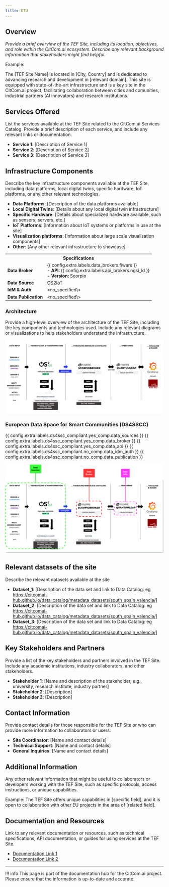 ```yaml
---
title: DTU
---
```


## Overview

_Provide a brief overview of the TEF Site, including its location, objectives, and role within the CitCom.ai ecosystem. Describe any relevant background information that stakeholders might find helpful._

Example:

The [TEF Site Name] is located in [City, Country] and is dedicated to advancing research and development in [relevant domain]. This site is equipped with state-of-the-art infrastructure and is a key site in the CitCom.ai project, facilitating collaboration between cities and comunities, industrial partners (AI innovators) and research institutions.

## Services Offered

List the services available at the TEF Site related to the CitCom.ai Services Catalog. Provide a brief description of each service, and include any relevant links or documentation.

- **Service 1**: [Description of Service 1]
- **Service 2**: [Description of Service 2]
- **Service 3**: [Description of Service 3]

## Infrastructure Components

Describe the key infrastructure components available at the TEF Site, including data platforms, local digital twins, specific hardware, IoT platforms, or any other relevant technologies.

- **Data Platforms**: [Description of the data platforms available]
- **Local Digital Twins**: [Details about any local digital twin infrastructure]
- **Specific Hardware**: [Details about specialized hardware available, such as sensors, servers, etc.]
- **IoT Platforms**: [Information about IoT systems or platforms in use at the site]
- **Visualization platforms**: [Information about large scale visualisation components]
- **Other**: [Any other relevant infrastructure to showcase]

<table>
  <tr>
    <th colspan="2" style="text-align: center;">Specifications</th>
  </tr>
  <tr>
    <td><strong>Data Broker<strong></td>
    <td>
      {{ config.extra.labels.data_brokers.fiware }}<br>
      <strong>- API:</strong> {{ config.extra.labels.api_brokers.ngsi_ld }}<br>
      <strong>- Version:</strong> Scorpio
    </td>
  </tr>
  <tr>
    <td><strong>Data Source<strong></td>
    <td><a href="https://www.os2.eu/os2iot">OS2IoT</a></td>
  </tr>
  <tr>
    <td><strong>IdM &amp; Auth<strong></td>
    <td>&lt;no_specified\></td>
  </tr>
  <tr>
    <td><strong>Data Publication<strong></td>
    <td>&lt;no_specified\></td>
  </tr>
</table>

### Architecture

Provide a high-level overview of the architecture of the TEF Site, including the key components and technologies used. Include any relevant diagrams or visualizations to help stakeholders understand the infrastructure.

![dtu_arch](./img/dut-arch.png)

### European Data Space for Smart Communities (DS4SSCC)

{{ config.extra.labels.ds4ssc_compliant.yes_comp.data_sources }} {{ config.extra.labels.ds4ssc_compliant.yes_comp.data_broker }} {{ config.extra.labels.ds4ssc_compliant.yes_comp.data_api }} {{ config.extra.labels.ds4ssc_compliant.no_comp.data_idm_auth }} {{ config.extra.labels.ds4ssc_compliant.no_comp.data_publication }}

![dtu_arch-ds4sscc](./img/dtu_ds4sscc-arch.svg)

## Relevant datasets of the site

Describe the relevant datasets available at the site

- **Dataset_1**: [Description of the data set and link to Data Catalog: eg https://citcomai-hub.github.io/data_catalog/metadata_datasets/south_spain_valencia/]
- **Dataset_2**: [Description of the data set and link to Data Catalog: eg https://citcomai-hub.github.io/data_catalog/metadata_datasets/south_spain_valencia/]
- **Dataset_3**: [Description of the data set and link to Data Catalog: eg https://citcomai-hub.github.io/data_catalog/metadata_datasets/south_spain_valencia/]

## Key Stakeholders and Partners

Provide a list of the key stakeholders and partners involved in the TEF Site. Include any academic institutions, industry collaborators, and other stakeholders.

- **Stakeholder 1**: [Name and description of the stakeholder, e.g., university, research institute, industry partner]
- **Stakeholder 2**: [Description]
- **Stakeholder 3**: [Description]

## Contact Information

Provide contact details for those responsible for the TEF Site or who can provide more information to collaborators or users.

- **Site Coordinator**: [Name and contact details]
- **Technical Support**: [Name and contact details]
- **General Inquiries**: [Name and contact details]

## Additional Information

Any other relevant information that might be useful to collaborators or developers working with the TEF Site, such as specific protocols, access instructions, or unique capabilities.

Example:
The TEF Site offers unique capabilities in [specific field], and it is open to collaboration with other EU projects in the area of [related field].

## Documentation and Resources

Link to any relevant documentation or resources, such as technical specifications, API documentation, or guides for using services at the TEF Site.

- [Documentation Link 1](#)
- [Documentation Link 2](#)

---

!!! info
    This page is part of the documentation hub for the CitCom.ai project. Please ensure that the information is up-to-date and accurate.
